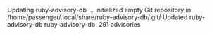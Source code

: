 Updating ruby-advisory-db ...
Initialized empty Git repository in /home/passenger/.local/share/ruby-advisory-db/.git/
Updated ruby-advisory-db
ruby-advisory-db: 291 advisories
